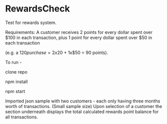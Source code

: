 # RewardsCheck

Test for rewards system.

Requirements:
A customer receives 2 points for every dollar spent over $100 in each transaction, plus 1 point for every dollar spent over $50 in each transaction

(e.g. a $120 purchase = 2x$20 + 1x$50 = 90 points).

To run - 

clone repo

npm install 

npm start

Imported json sample with two customers - each only having three months worth of transactions. (Small sample size)
Upon selection of a customer the section underneath displays the total calculated rewards point balance for all transactions. 